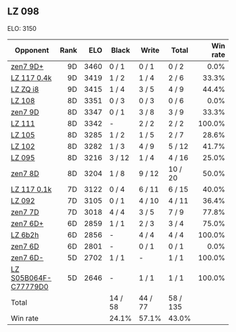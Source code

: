 ## LZ 098 ##

ELO: 3150

Opponent | Rank | ELO | Black | Write | Total | Win rate
---------|-----:|----:|-------|-------|-------|-------:
[zen7 9D+](zen7%209D+.md) | 9D | 3460 | 0 / 1 | 0 / 1 | 0 / 2 | 0.0%
[LZ 117 0.4k](LZ%20117%200.4k.md) | 9D | 3419 | 1 / 2 | 1 / 4 | 2 / 6 | 33.3%
[LZ ZQ i8](LZ%20ZQ%20i8.md) | 9D | 3415 | 1 / 4 | 3 / 5 | 4 / 9 | 44.4%
[LZ 108](LZ%20108.md) | 8D | 3351 | 0 / 3 | 0 / 3 | 0 / 6 | 0.0%
[zen7 9D](zen7%209D.md) | 8D | 3347 | 0 / 1 | 3 / 8 | 3 / 9 | 33.3%
[LZ 111](LZ%20111.md) | 8D | 3342 | - | 2 / 2 | 2 / 2 | 100.0%
[LZ 105](LZ%20105.md) | 8D | 3285 | 1 / 2 | 1 / 5 | 2 / 7 | 28.6%
[LZ 102](LZ%20102.md) | 8D | 3282 | 1 / 3 | 4 / 9 | 5 / 12 | 41.7%
[LZ 095](LZ%20095.md) | 8D | 3216 | 3 / 12 | 1 / 4 | 4 / 16 | 25.0%
[zen7 8D](zen7%208D.md) | 8D | 3204 | 1 / 8 | 9 / 12 | 10 / 20 | 50.0%
[LZ 117 0.1k](LZ%20117%200.1k.md) | 7D | 3122 | 0 / 4 | 6 / 11 | 6 / 15 | 40.0%
[LZ 092](LZ%20092.md) | 7D | 3105 | 0 / 1 | 4 / 10 | 4 / 11 | 36.4%
[zen7 7D](zen7%207D.md) | 7D | 3018 | 4 / 4 | 3 / 5 | 7 / 9 | 77.8%
[zen7 6D+](zen7%206D+.md) | 6D | 2859 | 1 / 1 | 2 / 3 | 3 / 4 | 75.0%
[LZ 6b2h](LZ%206b2h.md) | 6D | 2856 | - | 4 / 4 | 4 / 4 | 100.0%
[zen7 6D](zen7%206D.md) | 6D | 2801 | - | 0 / 1 | 0 / 1 | 0.0%
[zen7 6D-](zen7%206D-.md) | 5D | 2702 | 1 / 1 | - | 1 / 1 | 100.0%
[LZ S05B064F-C77779D0](LZ%20S05B064F-C77779D0.md) | 5D | 2646 | - | 1 / 1 | 1 / 1 | 100.0%
Total | | | 14 / 58 | 44 / 77 | 58 / 135 | 
Win rate| | | 24.1% | 57.1% | 43.0% | 
